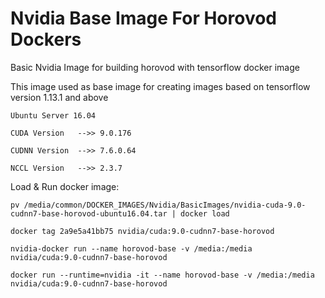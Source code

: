 # Nvidia Base Image For Horovod Dockers

Basic Nvidia Image for building horovod with tensorflow docker image

This image used as base image for creating images based on tensorflow version 1.13.1 and above

```
Ubuntu Server 16.04

CUDA Version   -->> 9.0.176

CUDNN Version  -->> 7.6.0.64

NCCL Version   -->> 2.3.7

```

Load & Run docker image:

```
pv /media/common/DOCKER_IMAGES/Nvidia/BasicImages/nvidia-cuda-9.0-cudnn7-base-horovod-ubuntu16.04.tar | docker load

docker tag 2a9e5a41bb75 nvidia/cuda:9.0-cudnn7-base-horovod

nvidia-docker run --name horovod-base -v /media:/media nvidia/cuda:9.0-cudnn7-base-horovod

docker run --runtime=nvidia -it --name horovod-base -v /media:/media nvidia/cuda:9.0-cudnn7-base-horovod

```
